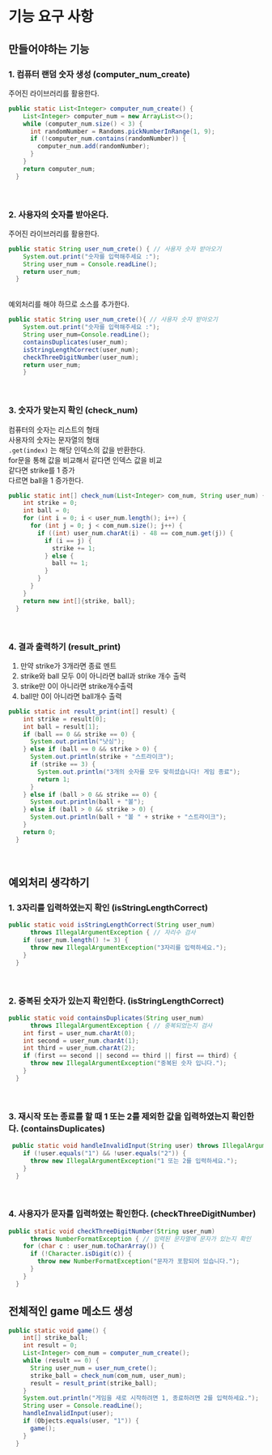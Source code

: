 # 기능 요구 사항

## 만들어야하는 기능

### 1. 컴퓨터 랜덤 숫자 생성 (computer_num_create)

주어진 라이브러리를 활용한다.

~~~ java
public static List<Integer> computer_num_create() {
    List<Integer> computer_num = new ArrayList<>();
    while (computer_num.size() < 3) {
      int randomNumber = Randoms.pickNumberInRange(1, 9);
      if (!computer_num.contains(randomNumber)) {
        computer_num.add(randomNumber);
      }
    }
    return computer_num;
  }
~~~

<br>

### 2. 사용자의 숫자를 받아온다.

주어진 라이브러리를 활용한다.

~~~ java
public static String user_num_crete() { // 사용자 숫자 받아오기
    System.out.print("숫자를 입력해주세요 :");
    String user_num = Console.readLine();
    return user_num;
  }
~~~

<br>
예외처리를 해야 하므로 소스를 추가한다.  

~~~ java
public static String user_num_crete(){ // 사용자 숫자 받아오기
    System.out.print("숫자를 입력해주세요 :");
    String user_num=Console.readLine();
    containsDuplicates(user_num);
    isStringLengthCorrect(user_num);
    checkThreeDigitNumber(user_num);
    return user_num;
    }
~~~

<br>

### 3. 숫자가 맞는지 확인 (check_num)

컴퓨터의 숫자는 리스트의 형태  
사용자의 숫자는 문자열의 형태  
<code>.get(index)</code> 는 해당 인덱스의 값을 반환한다.  
for문을 통해 값을 비교해서 같다면 인덱스 값을 비교  
같다면 strike를 1 증가  
다르면 ball을 1 증가한다.

~~~ java
public static int[] check_num(List<Integer> com_num, String user_num) {
    int strike = 0;
    int ball = 0;
    for (int i = 0; i < user_num.length(); i++) {
      for (int j = 0; j < com_num.size(); j++) {
        if ((int) user_num.charAt(i) - 48 == com_num.get(j)) {
          if (i == j) {
            strike += 1;
          } else {
            ball += 1;
          }
        }
      }
    }
    return new int[]{strike, ball};
  }
~~~

<br>

### 4. 결과 출력하기 (result_print)

1) 만약 strike가 3개라면 종료 멘트
2) strike와 ball 모두 0이 아니라면 ball과 strike 개수 출력
3) strike만 0이 아니라면 strike개수출력
4) ball만 0이 아니라면 ball개수 출력

~~~ java
public static int result_print(int[] result) {
    int strike = result[0];
    int ball = result[1];
    if (ball == 0 && strike == 0) {
      System.out.println("낫싱");
    } else if (ball == 0 && strike > 0) {
      System.out.println(strike + "스트라이크");
      if (strike == 3) {
        System.out.println("3개의 숫자를 모두 맞히셨습니다! 게임 종료");
        return 1;
      }
    } else if (ball > 0 && strike == 0) {
      System.out.println(ball + "볼");
    } else if (ball > 0 && strike > 0) {
      System.out.println(ball + "볼 " + strike + "스트라이크");
    }
    return 0;
  }
~~~

<Br>

## 예외처리 생각하기

### 1. 3자리를 입력하였는지 확인 (isStringLengthCorrect)

~~~ java
public static void isStringLengthCorrect(String user_num)
      throws IllegalArgumentException { // 자리수 검사
    if (user_num.length() != 3) {
      throw new IllegalArgumentException("3자리를 입력하세요.");
    }
  }
~~~

<br>

### 2. 중복된 숫자가 있는지 확인한다. (isStringLengthCorrect)

~~~ java
public static void containsDuplicates(String user_num)
      throws IllegalArgumentException { // 중복되었는지 검사
    int first = user_num.charAt(0);
    int second = user_num.charAt(1);
    int third = user_num.charAt(2);
    if (first == second || second == third || first == third) {
      throw new IllegalArgumentException("중복된 숫자 입니다.");
    }
  }
~~~

<br>

### 3. 재시작 또는 종료를 할 때  1 또는 2를 제외한 값을 입력하였는지 확인한다. (containsDuplicates)

~~~ java
 public static void handleInvalidInput(String user) throws IllegalArgumentException { // 1또는 2 검사
    if (!user.equals("1") && !user.equals("2")) {
      throw new IllegalArgumentException("1 또는 2를 입력하세요.");
    }
  }
~~~

<br>

### 4. 사용자가 문자를 입력하였는 확인한다. (checkThreeDigitNumber)

~~~ java
public static void checkThreeDigitNumber(String user_num)
      throws NumberFormatException { // 입력된 문자열에 문자가 있는지 확인
    for (char c : user_num.toCharArray()) {
      if (!Character.isDigit(c)) {
        throw new NumberFormatException("문자가 포함되어 있습니다.");
      }
    }
  }
~~~

## 전체적인 game 메소드 생성

~~~ java
public static void game() {
    int[] strike_ball;
    int result = 0;
    List<Integer> com_num = computer_num_create();
    while (result == 0) {
      String user_num = user_num_crete();
      strike_ball = check_num(com_num, user_num);
      result = result_print(strike_ball);
    }
    System.out.println("게임을 새로 시작하려면 1, 종료하려면 2를 입력하세요.");
    String user = Console.readLine();
    handleInvalidInput(user);
    if (Objects.equals(user, "1")) {
      game();
    }
  }
~~~